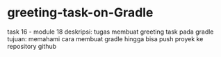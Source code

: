 # greeting-task-on-Gradle
task 16 - module 18
deskripsi: tugas membuat greeting task pada gradle
tujuan: memahami cara membuat gradle hingga bisa push proyek ke repository github
